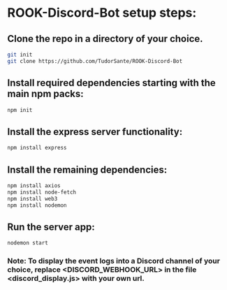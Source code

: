 # ROOK-Discord-Bot setup steps:

## Clone the repo in a directory of your choice.
```bash
git init
git clone https://github.com/TudorSante/ROOK-Discord-Bot
```

## Install required dependencies starting with the main npm packs:
```bash
npm init
```

## Install the express server functionality:
```bash
npm install express
```

## Install the remaining dependencies:
```bash
npm install axios
npm install node-fetch
npm install web3
npm install nodemon
```

## Run the server app:
```bash
nodemon start
```

### Note: To display the event logs into a Discord channel of your choice, replace <DISCORD_WEBHOOK_URL> in the file <discord_display.js> with your own url.
